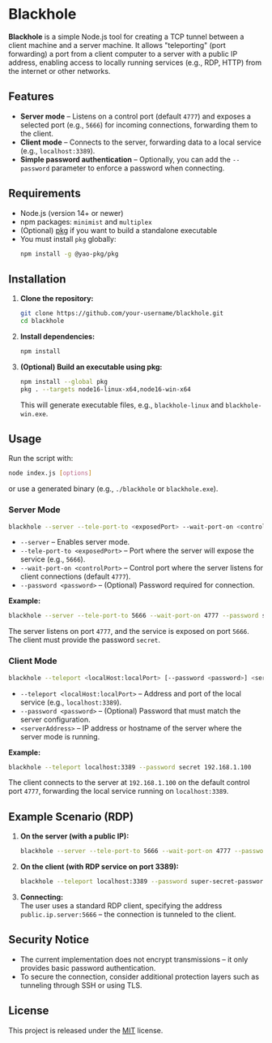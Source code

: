 # Blackhole

**Blackhole** is a simple Node.js tool for creating a TCP tunnel between a client machine and a server machine. It allows "teleporting" (port forwarding) a port from a client computer to a server with a public IP address, enabling access to locally running services (e.g., RDP, HTTP) from the internet or other networks.

## Features

- **Server mode** – Listens on a control port (default `4777`) and exposes a selected port (e.g., `5666`) for incoming connections, forwarding them to the client.
- **Client mode** – Connects to the server, forwarding data to a local service (e.g., `localhost:3389`).
- **Simple password authentication** – Optionally, you can add the `--password` parameter to enforce a password when connecting.

## Requirements

- Node.js (version 14+ or newer)
- npm packages: `minimist` and `multiplex`
- (Optional) [pkg](https://github.com/vercel/pkg) if you want to build a standalone executable
- You must install `pkg` globally:
  ```bash
  npm install -g @yao-pkg/pkg
  ```

## Installation

1. **Clone the repository:**
   ```bash
   git clone https://github.com/your-username/blackhole.git
   cd blackhole
   ```
2. **Install dependencies:**
   ```bash
   npm install
   ```
3. **(Optional) Build an executable using pkg:**
   ```bash
   npm install --global pkg
   pkg . --targets node16-linux-x64,node16-win-x64
   ```
   This will generate executable files, e.g., `blackhole-linux` and `blackhole-win.exe`.

## Usage

Run the script with:
```bash
node index.js [options]
```
or use a generated binary (e.g., `./blackhole` or `blackhole.exe`).

### Server Mode

```bash
blackhole --server --tele-port-to <exposedPort> --wait-port-on <controlPort> [--password <password>]
```
- `--server` – Enables server mode.
- `--tele-port-to <exposedPort>` – Port where the server will expose the service (e.g., `5666`).
- `--wait-port-on <controlPort>` – Control port where the server listens for client connections (default `4777`).
- `--password <password>` – (Optional) Password required for connection.

**Example:**
```bash
blackhole --server --tele-port-to 5666 --wait-port-on 4777 --password secret
```
The server listens on port `4777`, and the service is exposed on port `5666`. The client must provide the password `secret`.

### Client Mode

```bash
blackhole --teleport <localHost:localPort> [--password <password>] <serverAddress>
```
- `--teleport <localHost:localPort>` – Address and port of the local service (e.g., `localhost:3389`).
- `--password <password>` – (Optional) Password that must match the server configuration.
- `<serverAddress>` – IP address or hostname of the server where the server mode is running.

**Example:**
```bash
blackhole --teleport localhost:3389 --password secret 192.168.1.100
```
The client connects to the server at `192.168.1.100` on the default control port `4777`, forwarding the local service running on `localhost:3389`.

## Example Scenario (RDP)

1. **On the server (with a public IP):**
   ```bash
   blackhole --server --tele-port-to 5666 --wait-port-on 4777 --password super-secret-password
   ```
2. **On the client (with RDP service on port 3389):**
   ```bash
   blackhole --teleport localhost:3389 --password super-secret-password public.ip.server
   ```
3. **Connecting:**  
   The user uses a standard RDP client, specifying the address `public.ip.server:5666` – the connection is tunneled to the client.

## Security Notice

- The current implementation does not encrypt transmissions – it only provides basic password authentication.  
- To secure the connection, consider additional protection layers such as tunneling through SSH or using TLS.

## License

This project is released under the [MIT](LICENSE) license.
